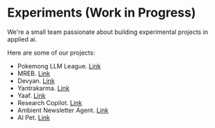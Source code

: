 # Experiments (Work in Progress)

We're a small team passionate about building experimental projects in applied ai. 

Here are some of our projects:

- Pokemong LLM League. [Link](./pokemon_llm_league.md)
- MREB. [Link](./mreb)
- Devyan. [Link](./devyan)
- Yantrakarma. [Link](./yantra)
- Yaaf. [Link](./yaaf)
- Research Copilot. [Link](./research)
- Ambient Newsletter Agent. [Link](./)
- AI Pet. [Link]()



